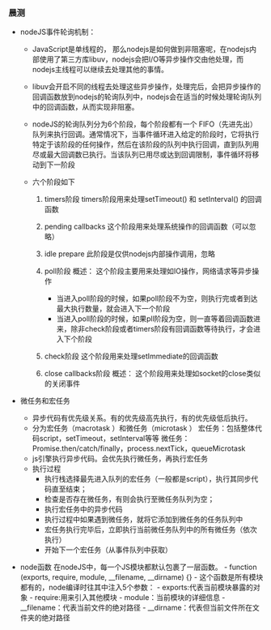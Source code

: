 ### 晨测
- nodeJS事件轮询机制：
    - JavaScript是单线程的， 那么nodejs是如何做到非阻塞呢，在nodejs内部使用了第三方库libuv，nodejs会把I/O等异步操作交由他处理，而nodejs主线程可以继续去处理其他的事情。

    - libuv会开启不同的线程去处理这些异步操作，处理完后，会把异步操作的回调函数放到nodejs的轮询队列中，nodejs会在适当的时候处理轮询队列中的回调函数，从而实现非阻塞。

    - nodeJS的轮询队列分为6个阶段，每个阶段都有一个 FIFO（先进先出） 队列来执行回调。通常情况下，当事件循环进入给定的阶段时，它将执行特定于该阶段的任何操作，然后在该阶段的队列中执行回调，直到队列用尽或最大回调数已执行。当该队列已用尽或达到回调限制，事件循环将移动到下一阶段

    - 六个阶段如下
        1. timers阶段
            timers阶段用来处理setTimeout() 和 setInterval() 的回调函数
        2. pending callbacks
            这个阶段用来处理系统操作的回调函数（可以忽略）
        3. idle prepare
            此阶段是仅供nodejs内部操作调用，忽略
        4. poll阶段
            概述： 这个阶段主要用来处理如IO操作，网络请求等异步操作
            - 当进入poll阶段的时候，如果poll阶段不为空，则执行完或者到达最大执行数量，就会进入下一个阶段
            - 当进入poll阶段的时候，如果pll阶段为空，则一直等着回调函数进来，除非check阶段或者timers阶段有回调函数等待执行，才会进入下个阶段

        5. check阶段
            这个阶段用来处理setImmediate的回调函数

        6. close callbacks阶段
                概述： 这个阶段用来处理如socket的close类似的关闭事件


- 微任务和宏任务
    - 异步代码有优先级关系。有的优先级高先执行，有的优先级低后执行。
    - 分为宏任务（macrotask ）和微任务（microtask ）
        宏任务：包括整体代码script，setTimeout，setInterval等等
        微任务： Promise.then/catch/finally，process.nextTick，queueMicrotask
    - js引擎执行异步代码。会优先执行微任务，再执行宏任务
    - 执行过程
        - 执行栈选择最先进入队列的宏任务（一般都是script），执行其同步代码直至结束；
        - 检查是否存在微任务，有则会执行至微任务队列为空；
        - 执行宏任务中的异步代码
        - 执行过程中如果遇到微任务，就将它添加到微任务的任务队列中
        - 宏任务执行完毕后，立即执行当前微任务队列中的所有微任务（依次执行）
        - 开始下一个宏任务（从事件队列中获取）

- node函数
    在nodeJS中，每一个JS模块都默认包裹了一层函数。
        - function (exports, require, module, __filename, __dirname) {}
        - 这个函数是所有模块都有的，node编译时往其中注入5个参数：
            - exports:代表当前模块暴露的对象
            - require:用来引入其他模块
            - module：当前模块的详细信息
            - __filename：代表当前文件的绝对路径
            - __dirname：代表但当前文件所在文件夹的绝对路径